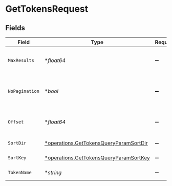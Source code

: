 # GetTokensRequest


## Fields

| Field                                                                                           | Type                                                                                            | Required                                                                                        | Description                                                                                     |
| ----------------------------------------------------------------------------------------------- | ----------------------------------------------------------------------------------------------- | ----------------------------------------------------------------------------------------------- | ----------------------------------------------------------------------------------------------- |
| `MaxResults`                                                                                    | **float64*                                                                                      | :heavy_minus_sign:                                                                              | The number of entries to return (pagination)                                                    |
| `NoPagination`                                                                                  | **bool*                                                                                         | :heavy_minus_sign:                                                                              | When true, the pagination params will be ignored                                                |
| `Offset`                                                                                        | **float64*                                                                                      | :heavy_minus_sign:                                                                              | Return entries from this offset (pagination)                                                    |
| `SortDir`                                                                                       | [*operations.GetTokensQueryParamSortDir](../../models/operations/gettokensqueryparamsortdir.md) | :heavy_minus_sign:                                                                              | sorting direction                                                                               |
| `SortKey`                                                                                       | [*operations.GetTokensQueryParamSortKey](../../models/operations/gettokensqueryparamsortkey.md) | :heavy_minus_sign:                                                                              | the token sort key                                                                              |
| `TokenName`                                                                                     | **string*                                                                                       | :heavy_minus_sign:                                                                              | Defined token name                                                                              |